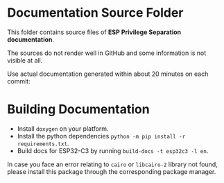 # Documentation Source Folder

This folder contains source files of **ESP Privilege Separation documentation**.

The sources do not render well in GitHub and some information is not visible at all.

Use actual documentation generated within about 20 minutes on each commit:

# Building Documentation

* Install `doxygen` on your platform.
* Install the python dependencies `python -m pip install -r requirements.txt`.
* Build docs for ESP32-C3 by running `build-docs -t esp32c3 -l en`.

In case you face an error relating to `cairo` or `libcairo-2` library not found, please install this package through the corresponding package manager.
